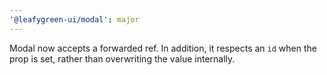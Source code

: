 ```yaml
---
'@leafygreen-ui/modal': major
---
```


Modal now accepts a forwarded ref. In addition, it respects an `id` when the prop is set, rather than overwriting the value internally.
